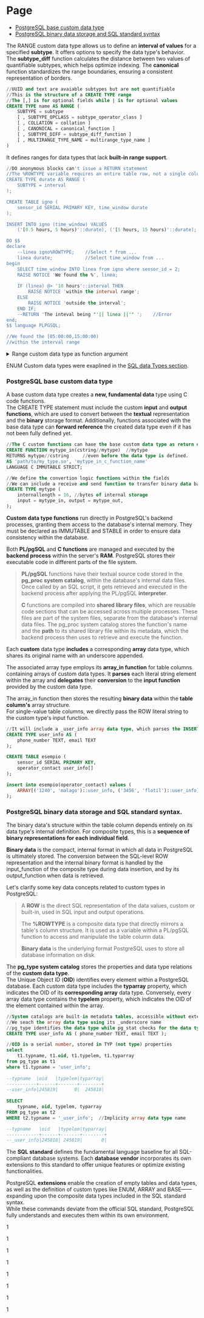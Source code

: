 # Page

* [PostgreSQL base custom data type](page.md#postgresql-base-custom-data-type)
* [PostgreSQL binary data storage and SQL standard syntax](page.md#postgresql-binary-data-storage-and-sql-standard-syntax)

The RANGE custom data type allows us to define an **interval of values** for a specified **subtype**. It offers options to specify the data type's behavior.\
The **subtype\_diff** function calculates the distance between two values of quantifiable subtypes, which helps optimize indexing. The **canonical** function standardizes the range boundaries, ensuring a consistent representation of borders.

```sql
//UUID and text are avaiable subtypes but are not quantifiable
//This is the structure of a CREATE TYPE range
//The [,] is for optional fields while | is for optional values
CREATE TYPE name AS RANGE (
    SUBTYPE = subtype
    [ , SUBTYPE_OPCLASS = subtype_operator_class ]
    [ , COLLATION = collation ]
    [ , CANONICAL = canonical_function ]
    [ , SUBTYPE_DIFF = subtype_diff_function ]
    [ , MULTIRANGE_TYPE_NAME = multirange_type_name ]
)
```

It defines ranges for data types that lack **built-in range support**.

```sql
//DO anonymous blocks can't issue a RETURN statement
//The %ROWTYPE variable requires an entire table row, not a single column
CREATE TYPE durate AS RANGE (
    SUBTYPE = interval
);

CREATE TABLE igno (
    sensor_id SERIAL PRIMARY KEY, time_window durate
);

INSERT INTO igno (time_window) VALUES 
    ('[0.5 hours, 5 hours)'::durate), ('[5 hours, 15 hours)'::durate);

DO $$
declare
    --linea igno%ROWTYPE;    //Select * from ...
    linea durate;            //Select time_window from ...
begin 
    SELECT time_window INTO linea from igno where sensor_id = 2;
    RAISE NOTICE 'We found the %', linea;
    
    IF (linea) @> '10 hours'::interval THEN
        RAISE NOTICE 'within the interval range';
    ELSE
        RAISE NOTICE 'outside the interval';
    END IF;
    --RETURN 'The inteval being "'|| linea ||'" ';    //Error
end;
$$ language PLPGSQL;

//We found the [05:00:00,15:00:00)
//within the interval range
```

<details>

<summary>Range custom data type as function argument</summary>

In a PL/pgSQL function, you can return a table %ROWTYPE from a query and compare it with a function argument that contains a composite data type.

```sql
//We compare 2 Range custom data type within the PL/pgSQL function
CREATE TYPE user_info AS (
    phone_number TEXT, email TEXT
);

CREATE TYPE durate AS RANGE (
    SUBTYPE = interval
);

select '[2 days, 5 days)'::durate && '[1 day, 4 days]'::durate; -- true

CREATE TABLE tavola (
    sensor_id SERIAL PRIMARY KEY, location TEXT,
    time_window durate,
    operator_contact user_info
);

INSERT INTO tavola (location, time_window, operator_contact)
VALUES
    ('quick', '[2.5 h, 10 h)'::durate, ROW('123', 'north@m.com')::user_info),
    ('full', '[10 h, 2 d)'::durate, ('987', 'south@m.com')::user_info);

//The table stores both custom types
CREATE OR REPLACE FUNCTION car_check(
    arg_id INT, arg_time durate, arg_user user_info
)
RETURNS TEXT LANGUAGE plpgsql
AS $$
DECLARE
    tavola_row tavola%ROWTYPE;
BEGIN
    //The %ROWTYPE returned from teh ID query
    SELECT * INTO tavola_row FROM tavola WHERE sensor_id = arg_id;

    IF NOT FOUND THEN
        RETURN 'Error: Sensor ID ' || arg_id || ' not found.';
    END IF;

    RAISE NOTICE 'Query returned location: % ', tavola_row.location;
    RAISE NOTICE 'Extracted table interval: %', tavola_row.time_window;
    RAISE NOTICE 'Funtion argument interval: %', arg_time;
    RAISE NOTICE 'Extracted argument composite fields contact: % (Email: %)', 
        (arg_user).phone_number, (arg_user).email;

    //We text-convert the boolean result between custom range and interval
    RETURN 'For a ' || tavola_row.location || ' the interval is ' || 
            (arg_time && tavola_row.time_window)::text;
END;
$$;

//Query returned location: quickfix 
//Extracted table interval: [02:30:00,10:00:00)
//Funtion argument interval: [01:30:00,04:00:00)
//Extracted argument composite fields contact: 111-222 (Email: newmail@m.com)
SELECT car_check(
    1, -- sensor_id
    '[1.5 hours, 4 hours)'::durate,    //Range custom data type argument
    ROW('111-222', 'newmail@mail.com')::user_info //Composite argument
```

</details>

ENUM Custom data types were exaplined in the [SQL data Types section](sql-table-data-types.md#enum-and-array).

### PostgreSQL base custom data type&#x20;

A base custom data type creates a **new, fundamental data** type using C code functions.\
The CREATE TYPE statement must include the custom **input** and **output functions**, which are used to convert between the **textual** representation and the **binary** storage format. Additionally, functions associated with the base data type can **forward reference** the created data type even if it has not been fully defined yet.

```sql
//The C custom functions can have the base custom data type as return or argument
CREATE FUNCTION mytype_in(cstring//mytype)  //mytype
RETURNS mytype//cstring     //even before the data type is defined.
AS 'path/to/my_type.so', 'mytype_in_c_function_name'
LANGUAGE C IMMUTABLE STRICT;

//We define the convertion logic functions within the fields
//We can include a receive and send function to transfer binary data back and forth
CREATE TYPE mytype (
    internallength = 16, //bytes of internal storage
    input = mytype_in, output = mytype_out,
);
```

**Custom data type functions** run directly in PostgreSQL's backend processes, granting them access to the database's internal memory. They must be declared as IMMUTABLE and STABLE in order to ensure data consistency within the database.

Both **PL/pgSQL** and **C functions** are managed and executed by the **backend process** within the server's **RAM**.&#x20;PostgreSQL stores their executable code in different parts of the file system.

> **PL/pgSQL** functions have their textual source code stored in the **pg\_proc system catalog**, within the database's internal data files. Once called by an SQL script, it gets retrieved and executed in the backend process after applying the PL/pgSQL **interpreter**.
>
> **C** functions are compiled into **shared library files**, which are reusable code sections that can be accessed across multiple processes. These files are part of the system files, separate from the database's internal data files. The pg\_proc system catalog stores the function's name and the **path** to its shared library file within its metadata, which the backend process then uses to retrieve and execute the function.

Each **custom** data type **includes** a corresponding **array** data type, which shares its original name with an underscore appended.

The associated array type employs its **array\_in function** for table columns containing arrays of custom data types. It **parses** each literal string element within the array and **delegates** their **conversion** to the **input function** provided by the custom data type.

The array\_in function then stores the resulting **binary data** within the **table column's** array structure.\
For single-value table columns, we directly pass the ROW literal string to the custom type's input function.

```sql
//It will include a _user_info array data type, which parses the INSERT values.
CREATE TYPE user_info AS (
    phone_number TEXT, email TEXT
);

CREATE TABLE esempio (
    sensor_id SERIAL PRIMARY KEY,
    operator_contact user_info[]
);

insert into esempio(operator_contact) values ( 
    ARRAY[('1240', 'malago')::user_info, ('3456', 'flotil')::user_info] 
);
```

### PostgreSQL binary data storage and SQL standard syntax.

The binary data's structure within the table column depends entirely on its data type's internal definition.&#x20;For composite types, this is a **sequence of binary representations for each individual field**.

**Binary data** is the compact, internal format in which all data in PostgreSQL is ultimately stored.                    The conversion between the SQL-level ROW representation and the internal binary format is handled by the input\_function of the composite type during data insertion, and by its output\_function when data is retrieved.

Let's clarify some key data concepts related to custom types in PostgreSQL:

> A **ROW** is the direct SQL representation of the data values, custom or built-in, used in SQL input and output operations.
>
> The **%ROWTYPE** is a composite data type that directly mirrors a table's column structure. It is used as a variable within a PL/pgSQL function to access and manipulate the table column data.
>
> **Binary data** is the underlying format PostgreSQL uses to store all database information on disk.

The **pg\_type system catalog** stores the properties and data type relations of the **custom data type**.\
The Unique Object ID (**OID**) identifies every element within a PostgreSQL database. Each custom data type includes the **typarray** property, which indicates the OID of its **corresponding array** data type. Conversely, every array data type contains the **typelem** property, which indicates the OID of the element contained within the array.

```sql
//System catalogs are built-in metadata tables, accessible without extensions.
//We seach the array data type using its _underscore name
//pg_type identifies the data type while pg_stat checks for the data type performances
CREATE TYPE user_info AS ( phone_number TEXT, email TEXT );

//OID is a serial number, stored in TYP (not type) properties
select 
    t1.typname, t1.oid, t1.typelem, t1.typarray
from pg_type as t1
where t1.typname = 'user_info';
    
--typname  |oid   |typelem|typarray|
-----------+------+-------+--------+
--user_info|245819|      0|  245818|
 
SELECT
    typname, oid, typelem, typarray
FROM pg_type as t2
WHERE t2.typname = '_user_info';  //Implicity array data type name

--typname   |oid   |typelem|typarray|
------------+------+-------+--------+
--_user_info|245818| 245819|       0|
```

The **SQL standard** defines the fundamental language baseline for all SQL-compliant database systems. Each **database vendor** incorporates its own extensions to this standard to offer unique features or optimize existing functionalities.

PostgreSQL **extensions** enable the creation of empty tables and data types, as well as the definition of custom types like ENUM, ARRAY and BASE——expanding upon the composite data types included in the SQL standard syntax.\
While these commands deviate from the official SQL standard, PostgreSQL fully understands and executes them within its own environment.

1

1

1

1

1

1

1

1
